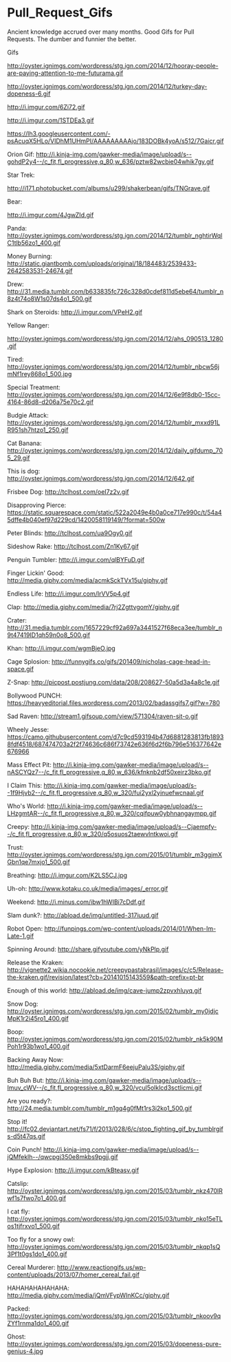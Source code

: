 Pull_Request_Gifs
=================

Ancient knowledge accrued over many months.
Good Gifs for Pull Requests. The dumber and funnier the better.

Gifs

http://oyster.ignimgs.com/wordpress/stg.ign.com/2014/12/hooray-people-are-paying-attention-to-me-futurama.gif

http://oyster.ignimgs.com/wordpress/stg.ign.com/2014/12/turkey-day-dopeness-6.gif

http://i.imgur.com/6Zi72.gif

http://i.imgur.com/1STDEa3.gif

https://lh3.googleusercontent.com/-psAcuqX5HLo/VIDhM1UHmPI/AAAAAAAAAjo/183DOBk4yoA/s512/7Gaicr.gif

Orion Gif:
http://i.kinja-img.com/gawker-media/image/upload/s--gohdP2y4--/c_fit,fl_progressive,q_80,w_636/pztw82wcbie04whik7gy.gif

Star Trek:

http://i171.photobucket.com/albums/u299/shakerbean/gifs/TNGrave.gif

Bear:

http://i.imgur.com/4JgwZId.gif

Panda:
http://oyster.ignimgs.com/wordpress/stg.ign.com/2014/12/tumblr_nghtirWqlC1tlb56zo1_400.gif


Money Burning:
http://static.giantbomb.com/uploads/original/18/184483/2539433-2642583531-24674.gif

Drew:
http://31.media.tumblr.com/b633835fc726c328d0cdef811d5ebe64/tumblr_n8z4t74o8W1s07ds4o1_500.gif

Shark on Steroids:
http://i.imgur.com/VPeH2.gif

Yellow Ranger:

http://oyster.ignimgs.com/wordpress/stg.ign.com/2014/12/ahs_090513_1280.gif

Tired:
http://oyster.ignimgs.com/wordpress/stg.ign.com/2014/12/tumblr_nbcw56jmNf1rey868o1_500.jpg

Special Treatment:
http://oyster.ignimgs.com/wordpress/stg.ign.com/2014/12/6e9f8db0-15cc-4164-86d8-d206a75e70c2.gif

Budgie Attack:
http://oyster.ignimgs.com/wordpress/stg.ign.com/2014/12/tumblr_mxxd91LR951sh7htzo1_250.gif

Cat Banana:
http://oyster.ignimgs.com/wordpress/stg.ign.com/2014/12/daily_gifdump_705_29.gif

This is dog:
http://oyster.ignimgs.com/wordpress/stg.ign.com/2014/12/642.gif

Frisbee Dog:
http://tclhost.com/oeI7z2v.gif

Disapproving Pierce:
https://static.squarespace.com/static/522a2049e4b0a0ce717e990c/t/54a45dffe4b040ef97d229cd/1420058119149/?format=500w

Peter Blinds:
http://tclhost.com/ua9Ogy0.gif

Sideshow Rake:
http://tclhost.com/Zn1Ky67.gif

Penguin Tumbler:
http://i.imgur.com/qlBYFuD.gif

Finger Lickin' Good:
http://media.giphy.com/media/acmkSckTVx15u/giphy.gif

Endless Life:
http://i.imgur.com/IrVV5p4.gif

Clap:
http://media.giphy.com/media/7rj2ZgttvgomY/giphy.gif

Crater:
http://31.media.tumblr.com/1657229cf92a697a3441527f68eca3ee/tumblr_n9t47419ID1qh59n0o8_500.gif

Khan:
http://i.imgur.com/wgmBjeO.jpg

Cage Splosion:
http://funnygifs.co/gifs/201409/nicholas-cage-head-in-space.gif

Z-Snap:
http://picpost.postjung.com/data/208/208627-50a5d3a4a8c1e.gif

Bollywood PUNCH:
https://heavyeditorial.files.wordpress.com/2013/02/badassgifs7.gif?w=780

Sad Raven:
http://stream1.gifsoup.com/view/571304/raven-sit-o.gif

Wheely Jesse:
https://camo.githubusercontent.com/d7c9cd593194b47d6881283813fb18938fdf4518/687474703a2f2f74636c686f73742e636f6d2f6b796e516377642e676966

Mass Effect Pit:
http://i.kinja-img.com/gawker-media/image/upload/s--nASCYQz7--/c_fit,fl_progressive,q_80,w_636/kfnknb2df50xeirz3bko.gif

I Claim This:
http://i.kinja-img.com/gawker-media/image/upload/s--1f9Hjvb2--/c_fit,fl_progressive,q_80,w_320/fui2yxl2yinuefwcnaal.gif

Who's World:
http://i.kinja-img.com/gawker-media/image/upload/s--LHzgmtAR--/c_fit,fl_progressive,q_80,w_320/cqifpuw0ybhnangaympp.gif

Creepy:
http://i.kinja-img.com/gawker-media/image/upload/s--Cjaempfy--/c_fit,fl_progressive,q_80,w_320/q5osuos2taewvlntkwoi.gif

Trust:
http://oyster.ignimgs.com/wordpress/stg.ign.com/2015/01/tumblr_m3ggjmXGbn1qe7mxjo1_500.gif

Breathing:
http://i.imgur.com/K2LS5CJ.jpg

Uh-oh:
http://www.kotaku.co.uk/media/images/_error.gif

Weekend:
http://i.minus.com/ibw1hWIBi7cDdf.gif

Slam dunk?:
http://abload.de/img/untitled-317iuud.gif

Robot Open:
http://funpings.com/wp-content/uploads/2014/01/When-Im-Late-1.gif

Spinning Around:
http://share.gifyoutube.com/yNkPlp.gif

Release the Kraken:
http://vignette2.wikia.nocookie.net/creepypastabrasil/images/c/c5/Release-the-kraken.gif/revision/latest?cb=20141015143559&path-prefix=pt-br

Enough of this world:
http://abload.de/img/cave-jump2zpvxhluyq.gif

Snow Dog:
http://oyster.ignimgs.com/wordpress/stg.ign.com/2015/02/tumblr_my0jdjcMpK1r2i45ro1_400.gif

Boop:
http://oyster.ignimgs.com/wordpress/stg.ign.com/2015/02/tumblr_nk5k90MPoh1r93b1wo1_400.gif

Backing Away Now:
http://media.giphy.com/media/5xtDarmF6eejuPalu3S/giphy.gif

Buh Buh But:
http://i.kinja-img.com/gawker-media/image/upload/s--Imuv_cWV--/c_fit,fl_progressive,q_80,w_320/vcul5olklcd3sctlicmi.gif

Are you ready?:
http://24.media.tumblr.com/tumblr_m1gq4g0fMt1rs3i2ko1_500.gif

Stop it!
http://fc02.deviantart.net/fs71/f/2013/028/6/c/stop_fighting_gif_by_tumblrgifs-d5t47qs.gif

Coin Punch!
http://i.kinja-img.com/gawker-media/image/upload/s--jQMfeklh--/qwcpgj350e8mkbs9pgjj.gif

Hype Explosion:
http://i.imgur.com/kBteasv.gif

Catslip:
http://oyster.ignimgs.com/wordpress/stg.ign.com/2015/03/tumblr_nkz470lRwf1s7fwo7o1_400.gif

I cat fly:
http://oyster.ignimgs.com/wordpress/stg.ign.com/2015/03/tumblr_nko15eTLos1tjfrxvo1_500.gif

Too fly for a snowy owl:
http://oyster.ignimgs.com/wordpress/stg.ign.com/2015/03/tumblr_nkqp1sQ3Pf1t0gs1do1_400.gif

Cereal Murderer:
http://www.reactiongifs.us/wp-content/uploads/2013/07/homer_cereal_fail.gif

HAHAHAHAHAHAHA:
http://media.giphy.com/media/jQmVFypWInKCc/giphy.gif

Packed:
http://oyster.ignimgs.com/wordpress/stg.ign.com/2015/03/tumblr_nkoov9qZYf1rnma1do1_400.gif

Ghost:
http://oyster.ignimgs.com/wordpress/stg.ign.com/2015/03/dopeness-pure-genius-4.jpg
